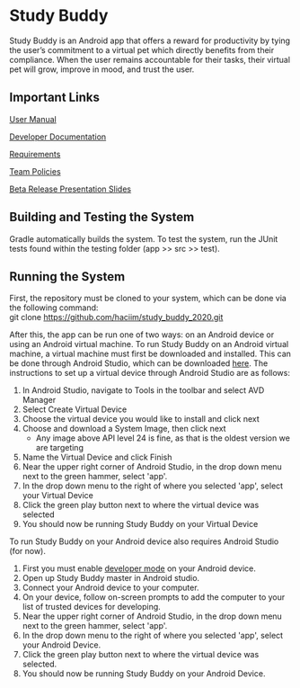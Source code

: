 
# Study Buddy
Study Buddy is an Android app that offers a reward for productivity by tying the user’s commitment to a virtual pet which directly benefits from their compliance. When the user remains accountable for their tasks, their virtual pet will grow, improve in mood, and trust the user.

## Important Links
[User Manual](https://github.com/haciim/study_buddy_2020/blob/master/USER_MANUAL.md#user-manual)

[Developer Documentation](https://github.com/haciim/study_buddy_2020/wiki/Developer-Documentation)

[Requirements](https://docs.google.com/document/d/17MSjLnf0IBkxtAoBxkW1J8jti30xX3Pm1pVyJA1Q3rA/edit?usp=sharing)

[Team Policies](https://docs.google.com/document/d/1g6Af2lr7RfceBt78roCZq0QuGHKQK92-_P4S3bElzJM/edit?usp=sharing)

[Beta Release Presentation Slides](https://docs.google.com/presentation/d/1c-MSeEbuZIKKDbdN7N9VCPRTijrTlrTPUW3-zUKuEPw/edit?usp=sharing)
## Building and Testing the System
Gradle automatically builds the system. To test the system, run the JUnit tests found within the testing folder (app >> src >> test).
## Running the System
First, the repository must be cloned to your system, which can be done via the following command:  
git clone https://github.com/haciim/study_buddy_2020.git

After this, the app can be run one of two ways: on an Android device or using an Android virtual machine. To run Study Buddy on an Android virtual machine, a virtual machine must first be downloaded and installed. This can be done through Android Studio, which can be downloaded [here](https://developer.android.com/studio). The instructions to set up a virtual device through Android Studio are as follows:

 1. In Android Studio, navigate to Tools in the toolbar and select AVD Manager
 2. Select Create Virtual Device
 3. Choose the virtual device you would like to install and click next
 4.  Choose and download a System Image, then click next
	 - Any image above API level 24 is fine, as that is the oldest version we are targeting
 5. Name the Virtual Device and click Finish
 6. Near the upper right corner of Android Studio, in the drop down menu next to the green hammer, select 'app'.
 7. In the drop down menu to the right of where you selected 'app', select your Virtual Device
 8. Click the green play button next to where the virtual device was selected
 9. You should now be running Study Buddy on your Virtual Device
 
To run Study Buddy on your Android device also requires Android Studio (for now). 

 1. First you must enable [developer mode](https://developer.android.com/studio/debug/dev-options) on your Android device.
 2. Open up Study Buddy master in Android studio.
 3. Connect your Android device to your computer.
 4. On your device, follow on-screen prompts to add the computer to your list of trusted devices for developing.
 5. Near the upper right corner of Android Studio, in the drop down menu next to the green hammer, select 'app'.
 6. In the drop down menu to the right of where you selected 'app', select your Android Device.
 7. Click the green play button next to where the virtual device was selected.
 8. You should now be running Study Buddy on your Android Device.
